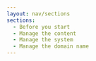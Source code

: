 ```yaml
---
layout: nav/sections
sections:
  - Before you start
  - Manage the content
  - Manage the system
  - Manage the domain name
---
```

